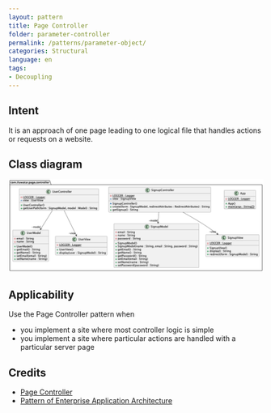```yaml
---
layout: pattern
title: Page Controller
folder: parameter-controller
permalink: /patterns/parameter-object/
categories: Structural
language: en
tags:
- Decoupling
---
```

## Intent
It is an approach of one page leading to one logical file that handles actions or requests on a website.

## Class diagram
![alt text](./etc/page-controller.urm.png)

## Applicability
Use the Page Controller pattern when
- you implement a site where most controller logic is simple
- you implement a site where particular actions are handled with a particular server page

## Credits
- [Page Controller](https://www.martinfowler.com/eaaCatalog/pageController.html)
- [Pattern of Enterprise Application Architecture](https://www.martinfowler.com/books/eaa.html)